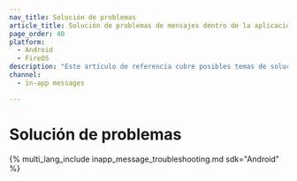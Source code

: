 ```yaml
---
nav_title: Solución de problemas
article_title: Solución de problemas de mensajes dentro de la aplicación para Android y FireOS
page_order: 40
platform: 
  - Android
  - FireOS
description: "Este artículo de referencia cubre posibles temas de solución de problemas de mensajes dentro de la aplicación para Android o FireOS."
channel:
  - in-app messages

---
```


# Solución de problemas

{% multi_lang_include inapp_message_troubleshooting.md sdk="Android" %}
